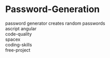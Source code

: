 # Password-Generation
password generator creates random passwords <br/>
ascript angular <br/>code-quality<br/> spacex <br/>coding-skills <br/>free-project
